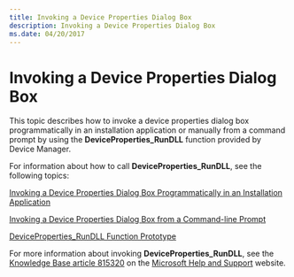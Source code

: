 ```yaml
---
title: Invoking a Device Properties Dialog Box
description: Invoking a Device Properties Dialog Box
ms.date: 04/20/2017
---
```


# Invoking a Device Properties Dialog Box


This topic describes how to invoke a device properties dialog box programmatically in an installation application or manually from a command prompt by using the **DeviceProperties_RunDLL** function provided by Device Manager.

For information about how to call **DeviceProperties_RunDLL**, see the following topics:

[Invoking a Device Properties Dialog Box Programmatically in an Installation Application](invoking-a-device-properties-dialog-box-programmatically-in-an-install.md)

[Invoking a Device Properties Dialog Box from a Command-line Prompt](invoking-a-device-properties-dialog-box-from-a-command-line-prompt.md)

[DeviceProperties_RunDLL Function Prototype](deviceproperties-rundll-function-prototype.md)

For more information about invoking **DeviceProperties_RunDLL**, see the [Knowledge Base article 815320](https://go.microsoft.com/fwlink/p/?linkid=3100&ID=815320) on the [Microsoft Help and Support](https://go.microsoft.com/fwlink/p/?linkid=8713) website.

 

 






